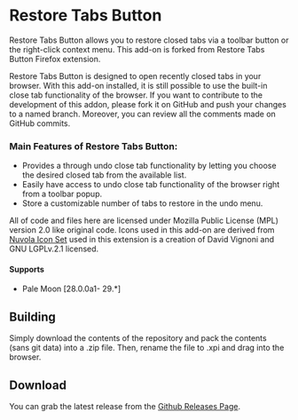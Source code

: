 # Restore Tabs Button

Restore Tabs Button allows you to restore closed tabs via a toolbar button or the right-click context menu. This add-on is forked from Restore Tabs Button Firefox extension.

Restore Tabs Button is designed to open recently closed tabs in your browser. With this add-on installed, it is still possible to use the built-in close tab functionality of the browser. If you want to contribute to the development of this addon, please fork it on GitHub and push your changes to a named branch. Moreover, you can review all the comments made on GitHub commits.

### Main Features of Restore Tabs Button:

*    Provides a through undo close tab functionality by letting you choose the desired closed tab from the available list.
*    Easily have access to undo close tab functionality of the browser right from a toolbar popup.
*    Store a customizable number of tabs to restore in the undo menu.

All of code and files here are licensed under Mozilla Public License (MPL) version 2.0 like original code. Icons used in this add-on are derived from [Nuvola Icon Set](https://en.wikipedia.org/wiki/Nuvola) used in this extension is a creation of David Vignoni and GNU LGPLv.2.1 licensed.

#### Supports
 * Pale Moon [28.0.0a1- 29.*]

## Building
Simply download the contents of the repository and pack the contents (sans git data) into a .zip file. Then, rename the file to .xpi and drag into the browser.

## Download
You can grab the latest release from the [Github Releases Page](https://github.com/tarakbumba/restore-tabs-button-for-palemoon/releases).
